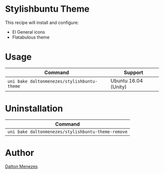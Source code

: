 # Stylishbuntu Theme

This recipe will install and configure:

- El General icons
- Flatabulous theme

# Usage

| Command | Support |
| --- | --- |
| `uni bake daltonmenezes/stylishbuntu-theme` | Ubuntu 16.04 (Unity) |

# Uninstallation

| Command |
| --- |
| `uni bake daltonmenezes/stylishbuntu-theme-remove` |

# Author

[Dalton Menezes](https://github.com/uni-linux/recipes/tree/master/src/daltonmenezes)

